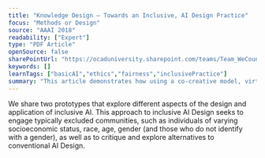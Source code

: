 ```yaml
---
title: "Knowledge Design — Towards an Inclusive, AI Design Practice"
focus: "Methods or Design"
source: "AAAI 2018"
readability: ["Expert"]
type: "PDF Article"
openSource: false
sharePointUrl: "https://ocaduniversity.sharepoint.com/teams/Team_WeCount/Shared%20Documents/Resources%20and%20Tools/Literature%20(curated)/Towards%20an%20Inclusive%20AI%20Design.pdf"
keywords: []
learnTags: ["basicAI","ethics","fairness","inclusivePractice"]
summary: "This article demonstrates how using a co-creative model, virtual meetings and physical engagement in AI design research can be more inclusive for those who do not traditionally participate due to race, gender, computer literacy and geography. "
---
```

We share two prototypes that explore different aspects of
the design and application of inclusive AI. This approach to
inclusive AI Design seeks to engage typically excluded
communities, such as individuals of varying socioeconomic
status, race, age, gender (and those who do not identify with
a gender), as well as to critique and explore alternatives to
conventional AI Design.
